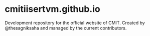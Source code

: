 # cmitiisertvm.github.io
Development repository for the official website of CMIT. Created by @thesagniksaha and managed by the current contributors.
